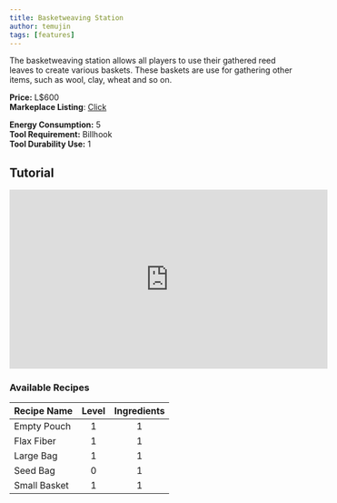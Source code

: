 ```yaml
---
title: Basketweaving Station
author: temujin
tags: [features]
---
```

The basketweaving station allows all players to use their gathered reed leaves to create various baskets. These baskets are use for gathering other items, such as wool, clay, wheat and so on.

**Price:** L$600<br>
**Markeplace Listing**: [Click](https://marketplace.secondlife.com/p/SLC-Craftables-Basketweaving-Station/19218617)<br>

**Energy Consumption:** 5<br>
**Tool Requirement:** Billhook<br>
**Tool Durability Use:** 1

## Tutorial
<iframe width="560" height="315" src="https://www.youtube.com/embed/wII_jq94UoU" frameborder="0" allow="accelerometer; autoplay; encrypted-media; gyroscope; picture-in-picture" allowfullscreen></iframe>

### Available Recipes

| Recipe Name  | Level | Ingredients |
|:-------------|:-----:|:-----------:|
| Empty Pouch  |   1   |     1       |
| Flax Fiber   |   1   |     1       |
| Large Bag    |   1   |     1       |
| Seed Bag     |   0   |     1       |
| Small Basket |   1   |     1       |
